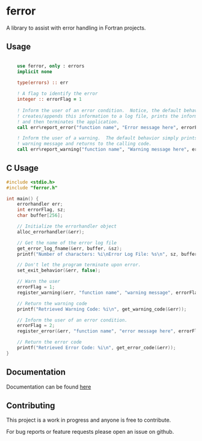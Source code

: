 # ferror
A library to assist with error handling in Fortran projects.

## Usage

```fortran

    use ferror, only : errors
    implicit none
    
    type(errors) :: err

    ! A flag to identify the error
    integer :: errorFlag = 1
    
    ! Inform the user of an error condition.  Notice, the default behavior
    ! creates/appends this information to a log file, prints the information,
    ! and then terminates the application.
    call err%report_error("function name", "Error message here", errorFlag)

    ! Inform the user of a warning.  The default behavior simply prints a 
    ! warning message and returns to the calling code.
    call err%report_warning("function name", "Warning message here", errorFlag)

```

## C Usage
```c
#include <stdio.h>
#include "ferror.h"

int main() {
    errorhandler err;
    int errorFlag, sz;
    char buffer[256];

    // Initialize the errorhandler object
    alloc_errorhandler(&err);

    // Get the name of the error log file
    get_error_log_fname(&err, buffer, &sz);
    printf("Number of characters: %i\nError Log File: %s\n", sz, buffer);

    // Don't let the program terminate upon error.
    set_exit_behavior(&err, false);

    // Warn the user
    errorFlag = 1;
    register_warning(&err, "function name", "warning message", errorFlag);

    // Return the warning code
    printf("Retrieved Warning Code: %i\n", get_warning_code(&err));

    // Inform the user of an error condition.
    errorFlag = 2;
    register_error(&err, "function name", "error message here", errorFlag);

    // Return the error code
    printf("Retrieved Error Code: %i\n", get_error_code(&err));
}

```
## Documentation
Documentation can be found [here](doc/refman.pdf)

## Contributing
This project is a work in progress and anyone is free to contribute.

For bug reports or feature requests please open an issue on github.